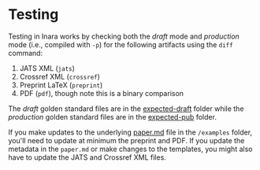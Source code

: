 # Testing

Testing in Inara works by checking both the _draft_ mode and
_production_ mode (i.e., compiled with `-p`) for the following artifacts
using the `diff` command:

1. JATS XML (`jats`)
2. Crossref XML (`crossref`)
3. Preprint LaTeX (`preprint`)
4. PDF (`pdf`), though note this is a binary comparison

The _draft_ golden standard files are in the [expected-draft](expected-draft) folder while
the _production_ golden standard files are in the [expected-pub](expected-pub) folder.

If you make updates to the underlying [paper.md](../example/paper.md) file in the `/examples`
folder, you'll need to update at minimum the preprint and PDF. If you update the metadata
in the `paper.md` or make changes to the templates, you might also have to update the JATS
and Crossref XML files.
